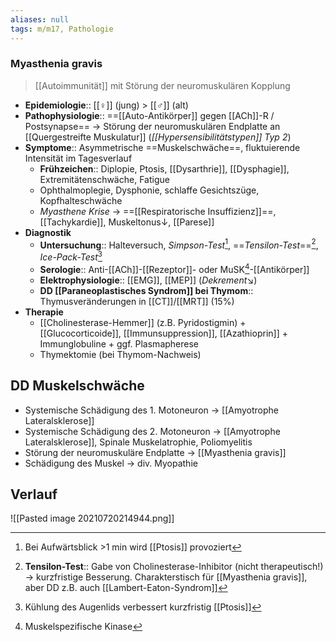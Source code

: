 ```yaml
---
aliases: null
tags: m/m17, Pathologie
---
```


### Myasthenia gravis 
> [[Autoimmunität]] mit Störung der neuromuskulären Kopplung
- **Epidemiologie**:: [[♀]] (jung) > [[♂]] (alt)
- **Pathophysiologie**:: ==[[Auto-Antikörper]] gegen [[ACh]]-R / Postsynapse== → Störung der neuromuskulären Endplatte an [[Quergestreifte Muskulatur]] (*[[Hypersensibilitätstypen]] Typ 2*)
- **Symptome**:: Asymmetrische ==Muskelschwäche==, fluktuierende Intensität im Tagesverlauf
	- **Frühzeichen**:: Diplopie, Ptosis, [[Dysarthrie]], [[Dysphagie]], Extremitätenschwäche, Fatigue
	- Ophthalmoplegie, Dysphonie, schlaffe Gesichtszüge, Kopfhalteschwäche
	- *Myasthene Krise* → ==[[Respiratorische Insuffizienz]]==, [[Tachykardie]], Muskeltonus↓, [[Parese]]
- **Diagnostik**
	- **Untersuchung**:: Halteversuch, *Simpson-Test*[^1], ==*Tensilon-Test*==[^3], *Ice-Pack-Test*[^4]
	- **Serologie**:: Anti-[[ACh]]-[[Rezeptor]]- oder MuSK[^2]-[[Antikörper]]
	- **Elektrophysiologie**:: [[EMG]], [[MEP]] (*Dekrement*↘)
	- **DD [[Paraneoplastisches Syndrom]] bei Thymom**:: Thymusveränderungen in [[CT]]/[[MRT]] (15%)
- **Therapie**
	- [[Cholinesterase-Hemmer]] (z.B. Pyridostigmin) + [[Glucocorticoide]], [[Immunsuppression]], [[Azathioprin]] + Immunglobuline + ggf. Plasmapherese
	- Thymektomie (bei Thymom-Nachweis)

## DD Muskelschwäche
- Systemische Schädigung des 1. Motoneuron → [[Amyotrophe Lateralsklerose]]
- Systemische Schädigung des 2. Motoneuron → [[Amyotrophe Lateralsklerose]], Spinale Muskelatrophie, Poliomyelitis
- Störung der neuromuskuläre Endplatte → [[Myasthenia gravis]]
- Schädigung des Muskel → div. Myopathie

## Verlauf
![[Pasted image 20210720214944.png]]


[^1]: Bei Aufwärtsblick >1 min wird [[Ptosis]] provoziert
[^2]: Muskelspezifische Kinase
[^3]: **Tensilon-Test**:: Gabe von Cholinesterase-Inhibitor (nicht therapeutisch!) → kurzfristige Besserung. Charakterstisch für [[Myasthenia gravis]], aber DD z.B. auch [[Lambert-Eaton-Syndrom]]
[^4]: Kühlung des Augenlids verbessert kurzfristig [[Ptosis]]